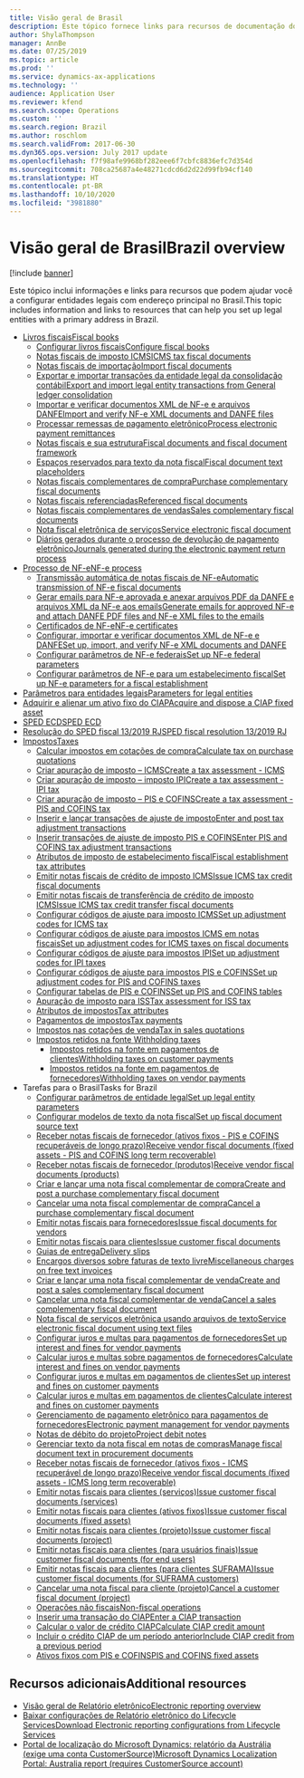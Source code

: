 ```yaml
---
title: Visão geral de Brasil
description: Este tópico fornece links para recursos de documentação do Microsoft Dynamics 365 Finance para o Brasil.
author: ShylaThompson
manager: AnnBe
ms.date: 07/25/2019
ms.topic: article
ms.prod: ''
ms.service: dynamics-ax-applications
ms.technology: ''
audience: Application User
ms.reviewer: kfend
ms.search.scope: Operations
ms.custom: ''
ms.search.region: Brazil
ms.author: roschlom
ms.search.validFrom: 2017-06-30
ms.dyn365.ops.version: July 2017 update
ms.openlocfilehash: f7f98afe9968bf282eee6f7cbfc8836efc7d354d
ms.sourcegitcommit: 708ca25687a4e48271cdcd6d2d22d99fb94cf140
ms.translationtype: HT
ms.contentlocale: pt-BR
ms.lasthandoff: 10/10/2020
ms.locfileid: "3981880"
---
```

# <a name="brazil-overview"></a><span data-ttu-id="46512-103">Visão geral de Brasil</span><span class="sxs-lookup"><span data-stu-id="46512-103">Brazil overview</span></span>

[!include [banner](../includes/banner.md)]

<span data-ttu-id="46512-104">Este tópico inclui informações e links para recursos que podem ajudar você a configurar entidades legais com endereço principal no Brasil.</span><span class="sxs-lookup"><span data-stu-id="46512-104">This topic includes information and links to resources that can help you set up legal entities with a primary address in Brazil.</span></span> 
  
- [<span data-ttu-id="46512-105">Livros fiscais</span><span class="sxs-lookup"><span data-stu-id="46512-105">Fiscal books</span></span>](latam-bra-fiscal-books.md)
  - [<span data-ttu-id="46512-106">Configurar livros fiscais</span><span class="sxs-lookup"><span data-stu-id="46512-106">Configure fiscal books</span></span>](latam-bra-configure-fiscal-books.md)
  - [<span data-ttu-id="46512-107">Notas fiscais de imposto ICMS</span><span class="sxs-lookup"><span data-stu-id="46512-107">ICMS tax fiscal documents</span></span>](latam-bra-icms-tax-fiscal-documents.md)
  - [<span data-ttu-id="46512-108">​Notas fiscais de importação​</span><span class="sxs-lookup"><span data-stu-id="46512-108">Import fiscal documents</span></span>](latam-bra-import-fiscal-documents.md)
  - [<span data-ttu-id="46512-109">Exportar e importar transações da entidade legal da consolidação contábil</span><span class="sxs-lookup"><span data-stu-id="46512-109">Export and import legal entity transactions from General ledger consolidation</span></span>](latam-bra-general-ledger-consolidation-transactions.md)
  - [<span data-ttu-id="46512-110">Importar e verificar documentos XML de NF-e e arquivos DANFE</span><span class="sxs-lookup"><span data-stu-id="46512-110">Import and verify NF-e XML documents and DANFE files</span></span>](latam-bra-import-verify-nf-e-xml-documents-danfe-emails.md)
  - [<span data-ttu-id="46512-111">Processar remessas de pagamento eletrônico</span><span class="sxs-lookup"><span data-stu-id="46512-111">Process electronic payment remittances</span></span>](latam-bra-process-electronic-payment-remittances.md)
  - [<span data-ttu-id="46512-112">Notas fiscais e sua estrutura</span><span class="sxs-lookup"><span data-stu-id="46512-112">Fiscal documents and fiscal document framework</span></span>](latam-bra-fiscal-documents-fiscal-document-framework.md)
  - [<span data-ttu-id="46512-113">Espaços reservados para texto da nota fiscal</span><span class="sxs-lookup"><span data-stu-id="46512-113">Fiscal document text placeholders</span></span>](latam-bra-fiscal-document-text-placeholders.md)
  - [<span data-ttu-id="46512-114">Notas fiscais complementares de compra</span><span class="sxs-lookup"><span data-stu-id="46512-114">Purchase complementary fiscal documents</span></span>](latam-bra-purchase-complementary-fiscal-documents.md)
  - [<span data-ttu-id="46512-115">Notas fiscais referenciadas</span><span class="sxs-lookup"><span data-stu-id="46512-115">Referenced fiscal documents</span></span>](latam-bra-referenced-fiscal-documents.md)
  - [<span data-ttu-id="46512-116">Notas fiscais complementares de vendas</span><span class="sxs-lookup"><span data-stu-id="46512-116">Sales complementary fiscal documents</span></span>](latam-bra-sales-complementary-fiscal-documents.md)
  - [<span data-ttu-id="46512-117">Nota fiscal eletrônica de serviços</span><span class="sxs-lookup"><span data-stu-id="46512-117">Service electronic fiscal document</span></span>](latam-bra-service-electronic-fiscal-document.md)
  - [<span data-ttu-id="46512-118">​Diários gerados durante o processo de devolução de pagamento eletrônico​</span><span class="sxs-lookup"><span data-stu-id="46512-118">Journals generated during the electronic payment return process</span></span>](latam-bra-examples-journals-generated-electronic-payment-return-process.md)
 - [<span data-ttu-id="46512-119">​Processo de NF-e​</span><span class="sxs-lookup"><span data-stu-id="46512-119">NF-e process</span></span>](latam-bra-nf-e-process.md)
   - [<span data-ttu-id="46512-120">Transmissão automática de notas fiscais de NF-e</span><span class="sxs-lookup"><span data-stu-id="46512-120">Automatic transmission of NF-e fiscal documents</span></span>](tasks/br-00058-automatic-transmission-nf-e-fiscal-documents.md)
   - [<span data-ttu-id="46512-121">Gerar emails para NF-e aprovada e anexar arquivos PDF da DANFE e arquivos XML da NF-e aos emails</span><span class="sxs-lookup"><span data-stu-id="46512-121">Generate emails for approved NF-e and attach DANFE PDF files and NF-e XML files to the emails</span></span>](tasks/br-00053-3-generate-emails-approved-nf-e-attach-danfe-pdf-files-nf-e-xml-files-emails.md)
   - [<span data-ttu-id="46512-122">Certificados de NF-e</span><span class="sxs-lookup"><span data-stu-id="46512-122">NF-e certificates</span></span>](latam-bra-nfe-certs.md)
   - [<span data-ttu-id="46512-123">Configurar, importar e verificar documentos XML de NF-e e DANFE</span><span class="sxs-lookup"><span data-stu-id="46512-123">Set up, import, and verify NF-e XML documents and DANFE</span></span>](latam-bra-set-up-import-nfe.md)
   - [<span data-ttu-id="46512-124">Configurar parâmetros de NF-e federais</span><span class="sxs-lookup"><span data-stu-id="46512-124">Set up NF-e federal parameters</span></span>](tasks/br-00053-1-set-up-nf-e-federal-parameters.md)
   - [<span data-ttu-id="46512-125">Configurar parâmetros de NF-e para um estabelecimento fiscal</span><span class="sxs-lookup"><span data-stu-id="46512-125">Set up NF-e parameters for a fiscal establishment</span></span>](tasks/br-00053-2-set-up-nf-e-parameters-fiscal-establishment.md)
- [<span data-ttu-id="46512-126">Parâmetros para entidades legais</span><span class="sxs-lookup"><span data-stu-id="46512-126">Parameters for legal entities</span></span>](latam-bra-legal-entity-parameters.md)
- [<span data-ttu-id="46512-127">Adquirir e alienar um ativo fixo do CIAP</span><span class="sxs-lookup"><span data-stu-id="46512-127">Acquire and dispose a CIAP fixed asset</span></span>](latam-bra-ciap-fixed-asset.md)
- [<span data-ttu-id="46512-128">SPED ECD</span><span class="sxs-lookup"><span data-stu-id="46512-128">SPED ECD</span></span>](latam-bra-sped-ecd.md)
- [<span data-ttu-id="46512-129">Resolução do SPED fiscal 13/2019 RJ</span><span class="sxs-lookup"><span data-stu-id="46512-129">SPED fiscal resolution 13/2019 RJ</span></span>](latam-bra-resolution-13-2019-RJ.md)
- [<span data-ttu-id="46512-130">Impostos</span><span class="sxs-lookup"><span data-stu-id="46512-130">Taxes</span></span>](latam-bra-calculate-taxes.md)
  - [<span data-ttu-id="46512-131">Calcular impostos em cotações de compra</span><span class="sxs-lookup"><span data-stu-id="46512-131">Calculate tax on purchase quotations</span></span>](tasks/br-00031-tax-calculation-purchase-quotation.md)
  - [<span data-ttu-id="46512-132">Criar apuração de imposto – ICMS</span><span class="sxs-lookup"><span data-stu-id="46512-132">Create a tax assessment - ICMS</span></span>](tasks/br-10001-4-create-tax-assessment-icms.md)
  - [<span data-ttu-id="46512-133">Criar apuração de imposto – imposto IPI</span><span class="sxs-lookup"><span data-stu-id="46512-133">Create a tax assessment - IPI tax</span></span>](tasks/br-10004-2-create-tax-assessment-ipi-tax.md)
  - [<span data-ttu-id="46512-134">Criar apuração de imposto – PIS e COFINS</span><span class="sxs-lookup"><span data-stu-id="46512-134">Create a tax assessment - PIS and COFINS tax</span></span>](tasks/br-10006-4-create-tax-assessment-pis-cofins-tax.md)
  - [<span data-ttu-id="46512-135">Inserir e lançar transações de ajuste de imposto</span><span class="sxs-lookup"><span data-stu-id="46512-135">Enter and post tax adjustment transactions</span></span>](tasks/br-10001-3-enter-post-tax-adjustment-transactions.md)
  - [<span data-ttu-id="46512-136">Inserir transações de ajuste de imposto PIS e COFINS</span><span class="sxs-lookup"><span data-stu-id="46512-136">Enter PIS and COFINS tax adjustment transactions</span></span>](tasks/br-10006-3-enter-pis-cofins-tax-adjustment-transactions.md)
  - [<span data-ttu-id="46512-137">Atributos de imposto de estabelecimento fiscal</span><span class="sxs-lookup"><span data-stu-id="46512-137">Fiscal establishment tax attributes</span></span>](tasks/br-00002-fiscal-establishment-tax-attributes.md)
  - [<span data-ttu-id="46512-138">Emitir notas fiscais de crédito de imposto ICMS</span><span class="sxs-lookup"><span data-stu-id="46512-138">Issue ICMS tax credit fiscal documents</span></span>](tasks/br-00072-issuing-icms-tax-credit-fiscal-document.md)
  - [<span data-ttu-id="46512-139">Emitir notas fiscais de transferência de crédito de imposto ICMS</span><span class="sxs-lookup"><span data-stu-id="46512-139">Issue ICMS tax credit transfer fiscal documents</span></span>](tasks/br-00071-issuing-icms-tax-credit-transfer-fiscal-document.md)
  - [<span data-ttu-id="46512-140">Configurar códigos de ajuste para imposto ICMS</span><span class="sxs-lookup"><span data-stu-id="46512-140">Set up adjustment codes for ICMS tax</span></span>](tasks/br-10001-1-set-up-adjustment-codes-icms-tax.md)
  - [<span data-ttu-id="46512-141">Configurar códigos de ajuste para impostos ICMS em notas fiscais</span><span class="sxs-lookup"><span data-stu-id="46512-141">Set up adjustment codes for ICMS taxes on fiscal documents</span></span>](tasks/br-10001-2-set-up-adjustment-codes-icms-taxes-fiscal-documents.md)
  - [<span data-ttu-id="46512-142">Configurar códigos de ajuste para impostos IPI</span><span class="sxs-lookup"><span data-stu-id="46512-142">Set up adjustment codes for IPI taxes</span></span>](tasks/br-10004-1-set-up-adjustment-codes-ipi-taxes.md)
  - [<span data-ttu-id="46512-143">Configurar códigos de ajuste para impostos PIS e COFINS</span><span class="sxs-lookup"><span data-stu-id="46512-143">Set up adjustment codes for PIS and COFINS taxes</span></span>](tasks/br-10006-2-set-up-adjustment-codes-pis-cofins-taxes.md)
  - [<span data-ttu-id="46512-144">Configurar tabelas de PIS e COFINS</span><span class="sxs-lookup"><span data-stu-id="46512-144">Set up PIS and COFINS tables</span></span>](tasks/br-10006-1-set-up-pis-cofins-tables.md)
  - [<span data-ttu-id="46512-145">Apuração de imposto para ISS</span><span class="sxs-lookup"><span data-stu-id="46512-145">Tax assessment for ISS tax</span></span>](tasks/br-10005-tax-assessment-iss-tax.md)
  - [<span data-ttu-id="46512-146">​Atributos de impostos​</span><span class="sxs-lookup"><span data-stu-id="46512-146">Tax attributes</span></span>](latam-bra-tax-attributes.md)
  - [<span data-ttu-id="46512-147">​Pagamentos de impostos​</span><span class="sxs-lookup"><span data-stu-id="46512-147">Tax payments</span></span>](latam-bra-tax-payments.md)
  - [<span data-ttu-id="46512-148">Impostos nas cotações de venda</span><span class="sxs-lookup"><span data-stu-id="46512-148">Tax in sales quotations</span></span>](tasks/br-00057-brazilian-taxes-sales-quotation.md)
  - [<span data-ttu-id="46512-149">Impostos retidos na fonte </span><span class="sxs-lookup"><span data-stu-id="46512-149">Withholding taxes</span></span>](tasks/br-00009-brazilian-withholding-taxes.md)
    - [<span data-ttu-id="46512-150">Impostos retidos na fonte em pagamentos de clientes</span><span class="sxs-lookup"><span data-stu-id="46512-150">Withholding taxes on customer payments</span></span>](tasks/br-00042-withholding-taxes-customers-payments.md)
    - [<span data-ttu-id="46512-151">Impostos retidos na fonte em pagamentos de fornecedores</span><span class="sxs-lookup"><span data-stu-id="46512-151">Withholding taxes on vendor payments</span></span>](tasks/br-00061-withholding-taxes-vendors-payments.md)
- <span data-ttu-id="46512-152">Tarefas para o Brasil</span><span class="sxs-lookup"><span data-stu-id="46512-152">Tasks for Brazil</span></span>
  - [<span data-ttu-id="46512-153">Configurar parâmetros de entidade legal</span><span class="sxs-lookup"><span data-stu-id="46512-153">Set up legal entity parameters</span></span>](tasks/br-00001-1-set-up-brazil-legal-entity-parameters.md)
  - [<span data-ttu-id="46512-154">Configurar modelos de texto da nota fiscal</span><span class="sxs-lookup"><span data-stu-id="46512-154">Set up fiscal document source text</span></span>](tasks/br-00001-2-set-up-fiscal-document-source-text.md)
  - [<span data-ttu-id="46512-155">Receber notas fiscais de fornecedor (ativos fixos - PIS e COFINS recuperáveis de longo prazo)</span><span class="sxs-lookup"><span data-stu-id="46512-155">Receive vendor fiscal documents (fixed assets - PIS and COFINS long term recoverable)</span></span>](tasks/br-00014-receiving-vendor-fiscal-document-fixed-assets-pis-cofins-long-term-recoverable.md)
  - [<span data-ttu-id="46512-156">Receber notas fiscais de fornecedor (produtos)</span><span class="sxs-lookup"><span data-stu-id="46512-156">Receive vendor fiscal documents (products)</span></span>](tasks/br-00024-receiving-vendor-fiscal-document-products.md)
  - [<span data-ttu-id="46512-157">Criar e lançar uma nota fiscal complementar de compra</span><span class="sxs-lookup"><span data-stu-id="46512-157">Create and post a purchase complementary fiscal document</span></span>](tasks/br-00026-1-create-post-purchase-complementary-fiscal-document.md)
  - [<span data-ttu-id="46512-158">Cancelar uma nota fiscal complementar de compra</span><span class="sxs-lookup"><span data-stu-id="46512-158">Cancel a purchase complementary fiscal document</span></span>](tasks/br-00026-2-cancel-purchase-complementary-fiscal-document.md)
  - [<span data-ttu-id="46512-159">Emitir notas fiscais para fornecedores</span><span class="sxs-lookup"><span data-stu-id="46512-159">Issue fiscal documents for vendors</span></span>](tasks/br-00033-issuing-fiscal-document-non-taxable-vendors.md)
  - [<span data-ttu-id="46512-160">Emitir notas fiscais para clientes</span><span class="sxs-lookup"><span data-stu-id="46512-160">Issue customer fiscal documents</span></span>](tasks/br-00038-issuing-customer-fiscal-document.md)
  - [<span data-ttu-id="46512-161">Guias de entrega</span><span class="sxs-lookup"><span data-stu-id="46512-161">Delivery slips</span></span>](tasks/br-00041-delivery-slip.md)
  - [<span data-ttu-id="46512-162">Encargos diversos sobre faturas de texto livre</span><span class="sxs-lookup"><span data-stu-id="46512-162">Miscellaneous charges on free text invoices</span></span>](tasks/br-00050-miscellaneous-charge-free-text-invoice.md)
  - [<span data-ttu-id="46512-163">Criar e lançar uma nota fiscal complementar de venda</span><span class="sxs-lookup"><span data-stu-id="46512-163">Create and post a sales complementary fiscal document</span></span>](tasks/br-00052-1-create-post-sales-complementary-fiscal-documents.md)
  - [<span data-ttu-id="46512-164">Cancelar uma nota fiscal complementar de venda</span><span class="sxs-lookup"><span data-stu-id="46512-164">Cancel a sales complementary fiscal document</span></span>](tasks/br-00052-2-cancel-sales-complementary-fiscal-document.md)
  - [<span data-ttu-id="46512-165">Nota fiscal de serviços eletrônica usando arquivos de texto</span><span class="sxs-lookup"><span data-stu-id="46512-165">Service electronic fiscal document using text files</span></span>](tasks/br00059-service-electronic-fiscal-document-text-files.md)
  - [<span data-ttu-id="46512-166">Configurar juros e multas para pagamentos de fornecedores</span><span class="sxs-lookup"><span data-stu-id="46512-166">Set up interest and fines for vendor payments</span></span>](tasks/br-00065-1-set-up-interest-fines-vendor-payments.md)
  - [<span data-ttu-id="46512-167">Calcular juros e multas sobre pagamentos de fornecedores</span><span class="sxs-lookup"><span data-stu-id="46512-167">Calculate interest and fines on vendor payments</span></span>](tasks/br-00065-2-calculate-interest-fines-vendor-payments.md)
  - [<span data-ttu-id="46512-168">Configurar juros e multas em pagamentos de clientes</span><span class="sxs-lookup"><span data-stu-id="46512-168">Set up interest and fines on customer payments</span></span>](tasks/br-00066-1-set-up-interest-fines-customer-payments.md)
  - [<span data-ttu-id="46512-169">Calcular juros e multas em pagamentos de clientes</span><span class="sxs-lookup"><span data-stu-id="46512-169">Calculate interest and fines on customer payments</span></span>](tasks/br-00066-2-calculate-interest-fines-customer-payments.md)
  - [<span data-ttu-id="46512-170">Gerenciamento de pagamento eletrônico para pagamentos de fornecedores</span><span class="sxs-lookup"><span data-stu-id="46512-170">Electronic payment management for vendor payments</span></span>](tasks/br-00067-electronic-payment-management-vendor-payments.md)
  - [<span data-ttu-id="46512-171">Notas de débito do projeto</span><span class="sxs-lookup"><span data-stu-id="46512-171">Project debit notes</span></span>](tasks/br-00076-project-debit-notes.md)
  - [<span data-ttu-id="46512-172">Gerenciar texto da nota fiscal em notas de compras</span><span class="sxs-lookup"><span data-stu-id="46512-172">Manage fiscal document text in procurement documents</span></span>](tasks/br-00080-manage-fiscal-document-texts-procurement-documents.md)
  - [<span data-ttu-id="46512-173">Receber notas fiscais de fornecedor (ativos fixos - ICMS recuperável de longo prazo)</span><span class="sxs-lookup"><span data-stu-id="46512-173">Receive vendor fiscal documents (fixed assets - ICMS long term recoverable)</span></span>](tasks/br-00082-receiving-vendor-fiscal-document-fixed-assets-icms-long-term-recoverable.md)
  - [<span data-ttu-id="46512-174">Emitir notas fiscais para clientes (serviços)</span><span class="sxs-lookup"><span data-stu-id="46512-174">Issue customer fiscal documents (services)</span></span>](tasks/br-00084-issuing-customer-fiscal-documents-services.md)
  - [<span data-ttu-id="46512-175">Emitir notas fiscais para clientes (ativos fixos)</span><span class="sxs-lookup"><span data-stu-id="46512-175">Issue customer fiscal documents (fixed assets)</span></span>](tasks/br-00085-issuing-customer-fiscal-documents-fixed-assets.md)
  - [<span data-ttu-id="46512-176">Emitir notas fiscais para clientes (projeto)</span><span class="sxs-lookup"><span data-stu-id="46512-176">Issue customer fiscal documents (project)</span></span>](tasks/br-00086-issuing-customer-fiscal-documents-project.md)
  - [<span data-ttu-id="46512-177">Emitir notas fiscais para clientes (para usuários finais)</span><span class="sxs-lookup"><span data-stu-id="46512-177">Issue customer fiscal documents (for end users)</span></span>](tasks/br-00087-issuing-customer-fiscal-documents-end-user.md)
  - [<span data-ttu-id="46512-178">Emitir notas fiscais para clientes (para clientes SUFRAMA)</span><span class="sxs-lookup"><span data-stu-id="46512-178">Issue customer fiscal documents (for SUFRAMA customers)</span></span>](tasks/br-00088-issuing-customer-fiscal-documents-suframa-customers.md)
  - [<span data-ttu-id="46512-179">Cancelar uma nota fiscal para cliente (projeto)</span><span class="sxs-lookup"><span data-stu-id="46512-179">Cancel a customer fiscal document (project)</span></span>](tasks/br-00092-cancel-customer-fiscal-document-project.md)
  - [<span data-ttu-id="46512-180">Operações não fiscais</span><span class="sxs-lookup"><span data-stu-id="46512-180">Non-fiscal operations</span></span>](tasks/br-10016-non-fiscal-operations.md)
  - [<span data-ttu-id="46512-181">Inserir uma transação do CIAP</span><span class="sxs-lookup"><span data-stu-id="46512-181">Enter a CIAP transaction</span></span>](tasks/br-10020-1-enter-ciap-transaction.md)
  - [<span data-ttu-id="46512-182">Calcular o valor de crédito CIAP</span><span class="sxs-lookup"><span data-stu-id="46512-182">Calculate CIAP credit amount</span></span>](tasks/br-10020-2-calculate-ciap-credit-amount.md)
  - [<span data-ttu-id="46512-183">Incluir o crédito CIAP de um período anterior</span><span class="sxs-lookup"><span data-stu-id="46512-183">Include CIAP credit from a previous period</span></span>](tasks/br-10020-3-include-ciap-credit-from-previous-period.md)
  - [<span data-ttu-id="46512-184">Ativos fixos com PIS e COFINS</span><span class="sxs-lookup"><span data-stu-id="46512-184">PIS and COFINS fixed assets</span></span>](tasks/br-10020-4-pis-cofins-fixed-assets.md)


## <a name="additional-resources"></a><span data-ttu-id="46512-185">Recursos adicionais</span><span class="sxs-lookup"><span data-stu-id="46512-185">Additional resources</span></span>

- [<span data-ttu-id="46512-186">Visão geral de Relatório eletrônico</span><span class="sxs-lookup"><span data-stu-id="46512-186">Electronic reporting overview</span></span>](../../dev-itpro/analytics/general-electronic-reporting.md)
- [<span data-ttu-id="46512-187">Baixar configurações de Relatório eletrônico do Lifecycle Services</span><span class="sxs-lookup"><span data-stu-id="46512-187">Download Electronic reporting configurations from Lifecycle Services</span></span>](../../dev-itpro/analytics/download-electronic-reporting-configuration-lcs.md)
- [<span data-ttu-id="46512-188">Portal de localização do Microsoft Dynamics: relatório da Austrália (exige uma conta CustomerSource)</span><span class="sxs-lookup"><span data-stu-id="46512-188">Microsoft Dynamics Localization Portal: Australia report (requires CustomerSource account)</span></span>](https://mbs.microsoft.com/files/customer/AX/Support/supportnews/brazil.html)
